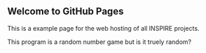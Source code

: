 ## Welcome to GitHub Pages

This is a example page for the web hosting of all INSPIRE projects. 



This program is a random number game but is it truely random?


